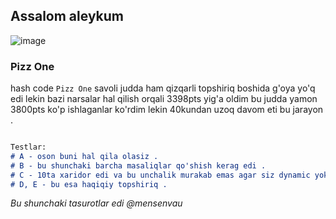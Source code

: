 ## Assalom aleykum 

![image](https://user-images.githubusercontent.com/58214867/154840414-b8ac4c9a-ca2c-4a64-a413-dd3628c84234.png)

### Pizz One 


hash code `Pizz One` savoli judda ham qizqarli topshiriq boshida g'oya yo'q edi lekin bazi narsalar hal qilish orqali 3398pts yig'a oldim bu judda yamon 3800pts ko'p ishlaganlar ko'rdim lekin 40kundan uzoq davom eti bu jarayon . 
 

 
```markdown

Testlar:
# A - oson buni hal qila olasiz . 
# B - bu shunchaki barcha masaliqlar qo'shish kerag edi . 
# C - 10ta xaridor edi va bu unchalik murakab emas agar siz dynamic yoki recursiv funksiya yoz olsangiz . 
# D, E - bu esa haqiqiy topshiriq . 

```
 
_Bu shunchaki tasurotlar edi @mensenvau_ 

